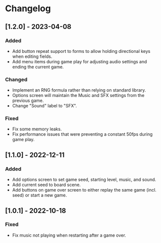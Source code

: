 # Changelog

## [1.2.0] - 2023-04-08
### Added
- Add button repeat support to forms to allow holding directional keys when editing fields.
- Add menu items during game play for adjusting audio settings and ending the current game.

### Changed
- Implement an RNG formula rather than relying on standard library.
- Options screen will maintain the Music and SFX settings from the previous game.
- Change "Sound" label to "SFX".

### Fixed
- Fix some memory leaks.
- Fix performance issues that were preventing a constant 50fps during game play.

## [1.1.0] - 2022-12-11
### Added
- Add options screen to set game seed, starting level, music, and sound.
- Add current seed to board scene.
- Add buttons on game over screen to either replay the same game (incl. seed) or start a new game.

## [1.0.1] - 2022-10-18
### Fixed
- Fix music not playing when restarting after a game over.